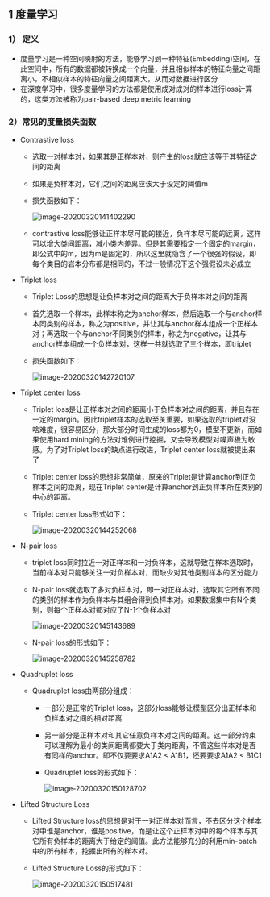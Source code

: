 ## 1 度量学习

### 1） 定义

* 度量学习是一种空间映射的方法，能够学习到一种特征(Embedding)空间，在此空间中，所有的数据都被转换成一个向量，并且相似样本的特征向量之间距离小，不相似样本的特征向量之间距离大，从而对数据进行区分
* 在深度学习中，很多度量学习的方法都是使用成对成对的样本进行loss计算的，这类方法被称为pair-based deep metric learning

### 2）常见的度量损失函数

* Contrastive loss

  * 选取一对样本对，如果其是正样本对，则产生的loss就应该等于其特征之间的距离

  * 如果是负样本对，它们之间的距离应该大于设定的阈值m

  * 损失函数如下：

    ![image-20200320141402290](C:\Users\WangLiyun\AppData\Roaming\Typora\typora-user-images\image-20200320141402290.png)

  * contrastive loss能够让正样本尽可能的接近，负样本尽可能的远离，这样可以增大类间距离，减小类内差异。但是其需要指定一个固定的margin，即公式中的m，因为m是固定的，所以这里就隐含了一个很强的假设，即每个类目的岩本分布都是相同的，不过一般情况下这个强假设未必成立

* Triplet loss

  * Triplet Loss的思想是让负样本对之间的距离大于负样本对之间的距离

  * 首先选取一个样本，此样本称之为anchor样本，然后选取一个与anchor样本同类别的样本，称之为positive，并让其与anchor样本组成一个正样本对；再选取一个与anchor不同类别的样本，称之为negative，让其与anchor样本组成一个负样本对，这样一共就选取了三个样本，即triplet

  * 损失函数如下：

    ![image-20200320142720107](C:\Users\WangLiyun\AppData\Roaming\Typora\typora-user-images\image-20200320142720107.png)

* Triplet center loss

  * Triplet loss是让正样本对之间的距离小于负样本对之间的距离，并且存在一定的margin。因此triplet样本的选取至关重要，如果选取的triplet对没啥难度，很容易区分，那大部分时间生成的loss都为0，模型不更新，而如果使用hard mining的方法对难例进行挖掘，又会导致模型对噪声极为敏感。为了对Triplet loss的缺点进行改进，Triplet center loss就被提出来了

  * Triplet center loss的思想非常简单，原来的Triplet是计算anchor到正负样本之间的距离，现在Triplet center是计算anchor到正负样本所在类别的中心的距离。

  * Triplet center loss形式如下：

    ![image-20200320144252068](C:\Users\WangLiyun\AppData\Roaming\Typora\typora-user-images\image-20200320144252068.png)

* N-pair loss

  * triplet loss同时拉近一对正样本和一对负样本，这就导致在样本选取时，当前样本对只能够关注一对负样本对，而缺少对其他类别样本的区分能力

  * N-pair loss就选取了多对负样本对，即一对正样本对，选取其它所有不同的类别的样本作为负样本与其组合得到负样本对。如果数据集中有N个类别，则每个正样本对都对应了N-1个负样本对

    ![image-20200320145143689](C:\Users\WangLiyun\AppData\Roaming\Typora\typora-user-images\image-20200320145143689.png)

  * N-pair loss的形式如下：

    ![image-20200320145258782](C:\Users\WangLiyun\AppData\Roaming\Typora\typora-user-images\image-20200320145258782.png)

* Quadruplet loss

  * Quadruplet loss由两部分组成：

    * 一部分是正常的Triplet loss，这部分loss能够让模型区分出正样本和负样本对之间的相对距离

    * 另一部分是正样本对和其它任意负样本对之间的距离。这一部分约束可以理解为最小的类间距离都要大于类内距离，不管这些样本对是否有同样的anchor。即不仅要要求A1A2 < A1B1，还要要求A1A2 < B1C1

    * Quadruplet loss的形式如下：

      ![image-20200320150128702](C:\Users\WangLiyun\AppData\Roaming\Typora\typora-user-images\image-20200320150128702.png)

* Lifted Structure Loss

  * Lifted Structure loss的思想是对于一对正样本对而言，不去区分这个样本对中谁是anchor，谁是positive，而是让这个正样本对中的每个样本与其它所有负样本的距离大于给定的阈值。此方法能够充分的利用min-batch中的所有样本，挖掘出所有的样本对。

  * Lifted Structure Loss的形式如下：

    ![image-20200320150517481](C:\Users\WangLiyun\AppData\Roaming\Typora\typora-user-images\image-20200320150517481.png)

    